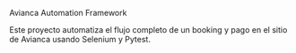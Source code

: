  Avianca Automation Framework

Este proyecto automatiza el flujo completo de un booking y pago en el sitio de Avianca usando Selenium y Pytest.